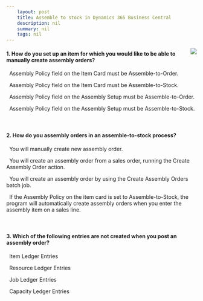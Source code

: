 ```yaml
---
    layout: post
    title: Assemble to stock in Dynamics 365 Business Central  
    description: nil
    summary: nil
    tags: nil
---
```



 <a target="_blank" href="https://docs.microsoft.com/en-us/learn/modules/assemble-to-stock-dynamics-365-business-central/3-check/"><i class="fas fa-external-link-alt"></i> </a>
 <img align="right" src="https://docs.microsoft.com/en-us/learn/achievements/assemble-to-stock-dynamics-365-business-central.svg">
####  1. How do you set up an item for which you would like to be able to manually create assembly orders?


<i class='far fa-square'></i> &nbsp;&nbsp;Assembly Policy field on the Item Card must be Assemble-to-Order.

<i class='fas fa-check-square' style='color: Dodgerblue;'></i> &nbsp;&nbsp;Assembly Policy field on the Item Card must be Assemble-to-Stock.

<i class='far fa-square'></i> &nbsp;&nbsp;Assembly Policy field on the Assembly Setup must be Assemble-to-Order.

<i class='far fa-square'></i> &nbsp;&nbsp;Assembly Policy field on the Assembly Setup must be Assemble-to-Stock.
<br />
<br />
<br />

####  2. How do you assembly orders in an assemble-to-stock process?


<i class='fas fa-check-square' style='color: Dodgerblue;'></i> &nbsp;&nbsp;You will manually create new assembly order.

<i class='far fa-square'></i> &nbsp;&nbsp;You will create an assembly order from a sales order, running the Create Assembly Order action.

<i class='far fa-square'></i> &nbsp;&nbsp;You will create an assembly order by using the Create Assembly Orders batch job.

<i class='far fa-square'></i> &nbsp;&nbsp;If the Assembly Policy on the item card is set to Assemble-to-Stock, the program will automatically create assembly orders when you enter the assembly item on a sales line.
<br />
<br />
<br />

####  3. Which of the following entries are not created when you post an assembly order?


<i class='far fa-square'></i> &nbsp;&nbsp;Item Ledger Entries

<i class='far fa-square'></i> &nbsp;&nbsp;Resource Ledger Entries

<i class='fas fa-check-square' style='color: Dodgerblue;'></i> &nbsp;&nbsp;Job Ledger Entries

<i class='far fa-square'></i> &nbsp;&nbsp;Capacity Ledger Entries
<br />
<br />
<br />
